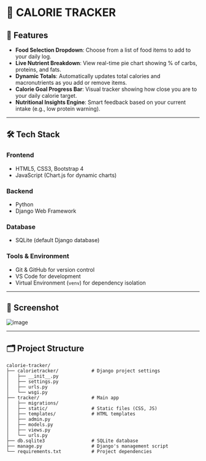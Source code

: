 # 🥗 CALORIE TRACKER

## 🚀 Features

- **Food Selection Dropdown**: Choose from a list of food items to add to your daily log.
- **Live Nutrient Breakdown**: View real-time pie chart showing % of carbs, proteins, and fats.
- **Dynamic Totals**: Automatically updates total calories and macronutrients as you add or remove items.
- **Calorie Goal Progress Bar**: Visual tracker showing how close you are to your daily calorie target.
- **Nutritional Insights Engine**: Smart feedback based on your current intake (e.g., low protein warning).

---

## 🛠️ Tech Stack

### Frontend
- HTML5, CSS3, Bootstrap 4  
- JavaScript (Chart.js for dynamic charts)

### Backend
- Python  
- Django Web Framework

### Database
- SQLite (default Django database)

### Tools & Environment
- Git & GitHub for version control  
- VS Code for development  
- Virtual Environment (`venv`) for dependency isolation

---

## 📸 Screenshot

![image](https://github.com/user-attachments/assets/a5c311b9-fa33-4c9b-808a-92d29e09c2a2)

---

## 🗂️ Project Structure

```text
calorie-tracker/
├── calorietracker/            # Django project settings
│   ├── __init__.py
│   ├── settings.py
│   ├── urls.py
│   └── wsgi.py
├── tracker/                   # Main app
│   ├── migrations/
│   ├── static/                # Static files (CSS, JS)
│   ├── templates/             # HTML templates
│   ├── admin.py
│   ├── models.py
│   ├── views.py
│   └── urls.py
├── db.sqlite3                 # SQLite database
├── manage.py                  # Django's management script
└── requirements.txt           # Project dependencies
